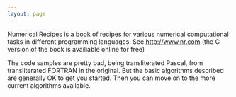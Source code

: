 ```yaml
---
layout: page
---
```


Numerical Recipes is a book of recipes for various numerical computational tasks in different programming languages. See http://www.nr.com (the C version of the book is availiable online for free)

The code samples are pretty bad, being transliterated Pascal, from transliterated FORTRAN in the original.  But the basic algorithms described are generally OK to get you started.  Then you can move on to the more current algorithms available.
